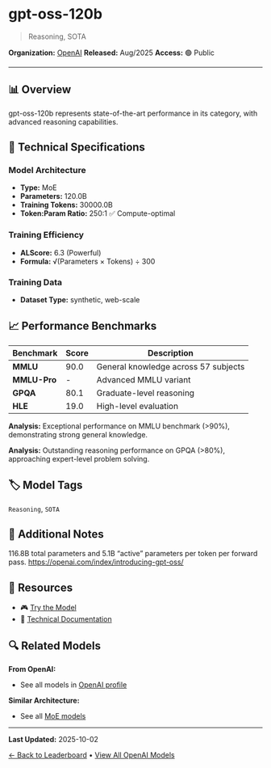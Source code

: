 # gpt-oss-120b

> Reasoning, SOTA

**Organization:** [OpenAI](../../labs/openai.md)
**Released:** Aug/2025
**Access:** 🟢 Public

---

## 📊 Overview

gpt-oss-120b represents state-of-the-art performance in its category, with advanced reasoning capabilities.

## 🔧 Technical Specifications

### Model Architecture
- **Type:** MoE
- **Parameters:** 120.0B
- **Training Tokens:** 30000.0B
- **Token:Param Ratio:** 250:1 ✅ Compute-optimal

### Training Efficiency
- **ALScore:** 6.3 (Powerful)
- **Formula:** √(Parameters × Tokens) ÷ 300

### Training Data
- **Dataset Type:** synthetic, web-scale

## 📈 Performance Benchmarks

| Benchmark | Score | Description |
|-----------|-------|-------------|
| **MMLU** | 90.0 | General knowledge across 57 subjects |
| **MMLU-Pro** | - | Advanced MMLU variant |
| **GPQA** | 80.1 | Graduate-level reasoning |
| **HLE** | 19.0 | High-level evaluation |

**Analysis:** Exceptional performance on MMLU benchmark (>90%), demonstrating strong general knowledge.

**Analysis:** Outstanding reasoning performance on GPQA (>80%), approaching expert-level problem solving.

## 🏷️ Model Tags

`Reasoning`, `SOTA`

## 📝 Additional Notes

116.8B total parameters and 5.1B “active” parameters per token per forward pass. https://openai.com/index/introducing-gpt-oss/

## 🔗 Resources

- 🎮 [Try the Model](https://huggingface.co/openai/gpt-oss-120b)
- 📄 [Technical Documentation](https://cdn.openai.com/pdf/419b6906-9da6-406c-a19d-1bb078ac7637/oai_gpt-oss_model_card.pdf)

## 🔍 Related Models

**From OpenAI:**
- See all models in [OpenAI profile](../../labs/openai.md)

**Similar Architecture:**
- See all [MoE models](../../architectures/moe.md)

---

**Last Updated:** 2025-10-02

[← Back to Leaderboard](../../README.md) • [View All OpenAI Models](../../labs/openai.md)
